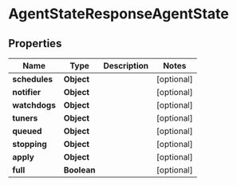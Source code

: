 
# AgentStateResponseAgentState

## Properties
Name | Type | Description | Notes
------------ | ------------- | ------------- | -------------
**schedules** | **Object** |  |  [optional]
**notifier** | **Object** |  |  [optional]
**watchdogs** | **Object** |  |  [optional]
**tuners** | **Object** |  |  [optional]
**queued** | **Object** |  |  [optional]
**stopping** | **Object** |  |  [optional]
**apply** | **Object** |  |  [optional]
**full** | **Boolean** |  |  [optional]



